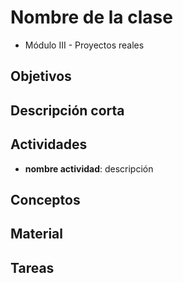 # Nombre de la clase

* Módulo III - Proyectos reales

## Objetivos

## Descripción corta

## Actividades

* **nombre actividad**: descripción

## Conceptos

## Material

## Tareas
